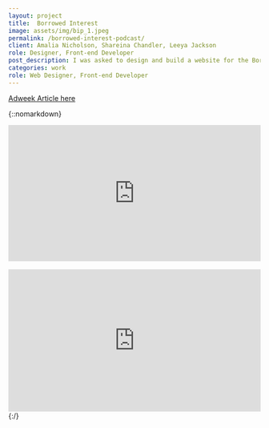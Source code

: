 ```yaml
---
layout: project
title:  Borrowed Interest
image: assets/img/bip_1.jpeg
permalink: /borrowed-interest-podcast/
client: Amalia Nicholson, Shareina Chandler, Leeya Jackson
role: Designer, Front-end Developer
post_description: I was asked to design and build a website for the Borrowed Interest Podcast. One of their goals was to talk about racial disparity in advertising. They were inspired by the pins on jackets and rage, and wanted something as far from minimal as possible with lots of color and interactivity. I worked closely with the BIP crew to create a bold design system and get this website live.
categories: work
role: Web Designer, Front-end Developer
---
```


[Adweek Article here](https://www.adweek.com/agencies/borrowed-interest-podcast-creates-safe-space-for-minority-women-in-advertising/)

{::nomarkdown}
<div style="padding:53.89% 0 0 0;position:relative;"><iframe src="https://player.vimeo.com/video/284844996?title=0&byline=0&portrait=0" style="position:absolute;top:0;left:0;width:100%;height:100%;" frameborder="0" webkitallowfullscreen mozallowfullscreen allowfullscreen></iframe></div><script src="https://player.vimeo.com/api/player.js"></script>
<br>
<div style="padding:56.25% 0 0 0;position:relative;"><iframe src="https://player.vimeo.com/video/299129287?autoplay=1&loop=1&title=0&byline=0&portrait=0" style="position:absolute;top:0;left:0;width:100%;height:100%;" frameborder="0" webkitallowfullscreen mozallowfullscreen allowfullscreen></iframe></div><script src="https://player.vimeo.com/api/player.js"></script>
{:/}
